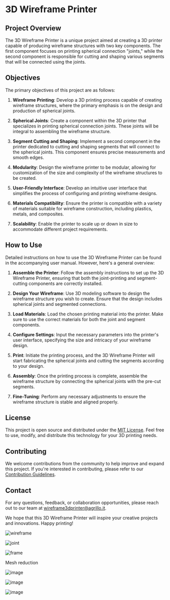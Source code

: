 # 3D Wireframe Printer

## Project Overview

The 3D Wireframe Printer is a unique project aimed at creating a 3D printer capable of producing wireframe structures with two key components. The first component focuses on printing spherical connection "joints," while the second component is responsible for cutting and shaping various segments that will be connected using the joints.

## Objectives

The primary objectives of this project are as follows:

1. **Wireframe Printing**: Develop a 3D printing process capable of creating wireframe structures, where the primary emphasis is on the design and production of spherical joints.

2. **Spherical Joints**: Create a component within the 3D printer that specializes in printing spherical connection joints. These joints will be integral to assembling the wireframe structure.

3. **Segment Cutting and Shaping**: Implement a second component in the printer dedicated to cutting and shaping segments that will connect to the spherical joints. This component ensures precise measurements and smooth edges.

4. **Modularity**: Design the wireframe printer to be modular, allowing for customization of the size and complexity of the wireframe structures to be created.

5. **User-Friendly Interface**: Develop an intuitive user interface that simplifies the process of configuring and printing wireframe designs.

6. **Materials Compatibility**: Ensure the printer is compatible with a variety of materials suitable for wireframe construction, including plastics, metals, and composites.

7. **Scalability**: Enable the printer to scale up or down in size to accommodate different project requirements.

## How to Use

Detailed instructions on how to use the 3D Wireframe Printer can be found in the accompanying user manual. However, here's a general overview:

1. **Assemble the Printer**: Follow the assembly instructions to set up the 3D Wireframe Printer, ensuring that both the joint-printing and segment-cutting components are correctly installed.

2. **Design Your Wireframe**: Use 3D modeling software to design the wireframe structure you wish to create. Ensure that the design includes spherical joints and segmented connections.

3. **Load Materials**: Load the chosen printing material into the printer. Make sure to use the correct materials for both the joint and segment components.

4. **Configure Settings**: Input the necessary parameters into the printer's user interface, specifying the size and intricacy of your wireframe design.

5. **Print**: Initiate the printing process, and the 3D Wireframe Printer will start fabricating the spherical joints and cutting the segments according to your design.

6. **Assembly**: Once the printing process is complete, assemble the wireframe structure by connecting the spherical joints with the pre-cut segments.

7. **Fine-Tuning**: Perform any necessary adjustments to ensure the wireframe structure is stable and aligned properly.

## License

This project is open source and distributed under the [MIT License](LICENSE). Feel free to use, modify, and distribute this technology for your 3D printing needs.

## Contributing

We welcome contributions from the community to help improve and expand this project. If you're interested in contributing, please refer to our [Contribution Guidelines](CONTRIBUTING.md).

## Contact

For any questions, feedback, or collaboration opportunities, please reach out to our team at [wireframe3dprinter@agrillo.it](mailto:wireframe3dprinter@agrillo.it).

We hope that this 3D Wireframe Printer will inspire your creative projects and innovations. Happy printing!

![wireframe](https://github.com/vagrillo/WireFrame3dPrinter/assets/56477712/e148711a-5d1a-4d63-b3f5-db18d6ec7082)

![joint](https://github.com/vagrillo/WireFrame3dPrinter/assets/56477712/6ae13db9-834b-4739-80aa-767c121fc649)

![frame](https://github.com/vagrillo/WireFrame3dPrinter/assets/56477712/cf249941-56a7-419c-a3a5-516972b99c91)

Mesh reduction

![image](https://github.com/vagrillo/WireFrame3dPrinter/assets/56477712/e38628b7-7686-4dae-b8f3-f7c189cd41ba)

![image](https://github.com/vagrillo/WireFrame3dPrinter/assets/56477712/6850ecc9-f252-41b7-babe-74320c867fd5)




![image](https://github.com/user-attachments/assets/2d576cd6-51bc-4081-b528-6c070e62960f)



